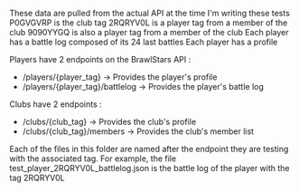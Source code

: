 These data are pulled from the actual API at the time I'm writing these tests
P0GVGVRP is the club tag 
2RQRYV0L is a player tag from a member of the club
9090YYGQ is also a player tag from a member of the club
Each player has a battle log composed of its 24 last battles
Each player has a profile

Players have 2 endpoints on the BrawlStars API : 
- /players/{player_tag} -> Provides the player's profile
- /players/{player_tag}/battlelog -> Provides the player's battle log

Clubs have 2 endpoints :
- /clubs/{club_tag} -> Provides the club's profile
- /clubs/{club_tag}/members -> Provides the club's member list

Each of the files in this folder are named after the endpoint they are testing with the associated tag.
For example, the file test_player_2RQRYV0L_battlelog.json is the battle log of the player with the tag 2RQRYV0L
